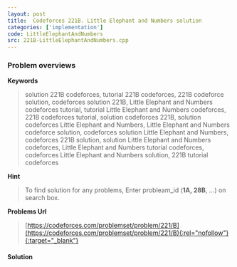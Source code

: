 ```yaml
---
layout: post
title:  Codeforces 221B. Little Elephant and Numbers solution
categories: ['implementation']
code: LittleElephantAndNumbers
src: 221B-LittleElephantAndNumbers.cpp
---
```

### **Problem overviews**

**Keywords**
> solution 221B codeforces, tutorial 221B codeforces, 221B codeforce solution, codeforces solution 221B, Little Elephant and Numbers codeforces tutorial, tutorial Little Elephant and Numbers codeforces, 221B codeforces tutorial, solution codeforces 221B, solution codeforces Little Elephant and Numbers, Little Elephant and Numbers codeforce solution, codeforces solution Little Elephant and Numbers, codeforces 221B solution, solution Little Elephant and Numbers codeforces, Little Elephant and Numbers tutorial codeforces, codeforces Little Elephant and Numbers solution, 221B tutorial codeforces

**Hint**
> To find solution for any problems, Enter probleam_id (**1A, 28B**, ...) on search box. 

**Problems Url**
> [https://codeforces.com/problemset/problem/221/B](https://codeforces.com/problemset/problem/221/B){:rel="nofollow"}{:target="_blank"}

#### **Solution**



